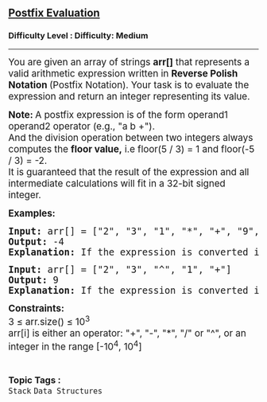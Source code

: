 <h2><a href="https://www.geeksforgeeks.org/problems/evaluation-of-postfix-expression1735/1?_gl=1*1avoj5w*_up*MQ..*_gs*MQ..&gclid=EAIaIQobChMI3Pr-taejjgMVKF0PAh2ogQAHEAAYASAAEgJbLPD_BwE">Postfix Evaluation</a></h2><h3>Difficulty Level : Difficulty: Medium</h3><hr><div class="problems_problem_content__Xm_eO"><p><span style="font-size: 14pt;">You are given an array of strings <strong>arr[]</strong> that represents a valid arithmetic expression written in <strong>Reverse Polish Notation </strong>(Postfix Notation). Your task is to evaluate the expression and return an integer representing its value.</span></p>
<p><strong><span style="font-size: 14pt;">Note:&nbsp;</span></strong><span style="font-size: 18.6667px;"><span style="font-size: 18.6667px;">A postfix expression is of the form operand1 operand2 operator (e.g., "a b +").&nbsp;</span><br><span style="font-size: 18.6667px;">And the division operation between two integers always computes the </span><strong style="font-size: 18.6667px;">floor value,</strong><span style="font-size: 18.6667px;"> i.e floor(5 / 3) = 1 and floor(-5 / 3) = -2.</span><br><span style="font-size: 18.6667px;">It is guaranteed that the result of the expression and all intermediate calculations will fit in a 32-bit signed integer.</span></span></p>
<p><span style="font-size: 14pt;"><strong>Examples:</strong></span></p>
<pre><span style="font-size: 14pt;"><strong style="font-size: 18.6667px;">Input:</strong><span style="font-size: 18.6667px;"> arr[] = ["2", "3", "1", "*", "+", "9", "-"]
</span><strong style="font-size: 18.6667px;">Output:</strong><span style="font-size: 18.6667px;"> -4
</span><strong style="font-size: 18.6667px;">Explanation:</strong><span style="font-size: 18.6667px;"> If the expression is converted into an infix expression, it will be 2 + (3 * 1) – 9 = 5 – 9 = -4.</span></span></pre>
<pre><span style="font-size: 14pt;"><span style="font-size: 18.6667px;"><strong>Input:</strong> arr[] = ["2", "3", "^", "1", "+"]
<strong>Output:</strong> 9
<strong>Explanation:</strong> If the expression is converted into an infix expression, it will be 2 ^ 3 + 1 = 8 + 1 = 9.</span></span></pre>
<p><span style="font-size: 14pt;"><strong>Constraints:<br></strong></span><span style="font-size: 14pt;">3 ≤ arr.size() ≤ 10<sup>3</sup><sup><br></sup></span><span style="font-size: 14pt;">arr[i] is either an operator: "+", "-", "*", "/" or "^", or an integer in the range [-10<sup>4</sup>, 10<sup>4</sup>]</span></p></div><br><p><span style=font-size:18px><strong>Topic Tags : </strong><br><code>Stack</code>&nbsp;<code>Data Structures</code>&nbsp;